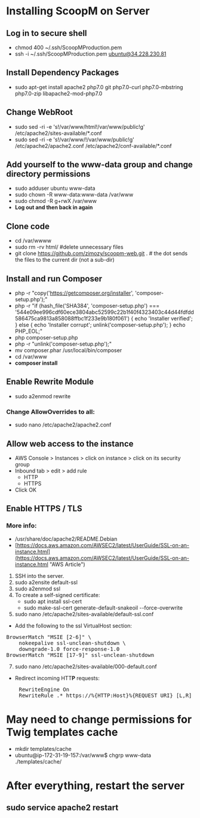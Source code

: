 # Installing ScoopM on Server

## Log in to secure shell
- chmod 400 ~/.ssh/ScoopMProduction.pem
- ssh -i ~/.ssh/ScoopMProduction.pem ubuntu@34.228.230.81


## Install Dependency Packages
 - sudo apt-get install apache2 php7.0 git php7.0-curl php7.0-mbstring php7.0-zip libapache2-mod-php7.0


## Change WebRoot
- sudo sed -ri -e 's!/var/www/html!/var/www/public!g' /etc/apache2/sites-available/*.conf
- sudo sed -ri -e 's!/var/www/!/var/www/public!g' /etc/apache2/apache2.conf /etc/apache2/conf-available/*.conf

## Add yourself to the www-data group and change directory permissions
- sudo adduser ubuntu www-data
- sudo chown -R www-data:www-data /var/www
- sudo chmod -R g+rwX /var/www
- **Log out and then back in again**

## Clone code
- cd /var/wwww
- sudo rm -rv html/ #delete unnecessary files
- git clone https://github.com/zimozy/scoopm-web.git . # the dot sends the files to the current dir (not a sub-dir)

## Install and run Composer
- php -r "copy('https://getcomposer.org/installer', 'composer-setup.php');"
- php -r "if (hash_file('SHA384', 'composer-setup.php') === '544e09ee996cdf60ece3804abc52599c22b1f40f4323403c44d44fdfdd586475ca9813a858088ffbc1f233e9b180f061') { echo 'Installer verified'; } else { echo 'Installer corrupt'; unlink('composer-setup.php'); } echo PHP_EOL;"
- php composer-setup.php
- php -r "unlink('composer-setup.php');"
- mv composer.phar /usr/local/bin/composer
- cd /var/www
- **composer install**


## Enable Rewrite Module
- sudo  a2enmod rewrite
### Change AllowOverrides to all:
- sudo nano /etc/apache2/apache2.conf 

## Allow web access to the instance
- AWS Console > Instances > click on instance > click on its security group
- Inbound tab > edit > add rule
    - HTTP
    - HTTPS
- Click OK

## Enable HTTPS / TLS
### More info:
- /usr/share/doc/apache2/README.Debian
- [https://docs.aws.amazon.com/AWSEC2/latest/UserGuide/SSL-on-an-instance.html](https://docs.aws.amazon.com/AWSEC2/latest/UserGuide/SSL-on-an-instance.html "AWS Article")

1. SSH into the server.
2. sudo a2ensite default-ssl
3. sudo a2enmod ssl
4. To create a self-signed certificate:
    * sudo apt install ssl-cert
    * sudo make-ssl-cert generate-default-snakeoil --force-overwrite
5. sudo nano /etc/apache2/sites-available/default-ssl.conf
- Add the following to the ssl VirtualHost section:
<pre>BrowserMatch "MSIE [2-6]" \
    nokeepalive ssl-unclean-shutdown \
    downgrade-1.0 force-response-1.0
BrowserMatch "MSIE [17-9]" ssl-unclean-shutdown</pre>
7. sudo nano /etc/apache2/sites-available/000-default.conf
- Redirect incoming HTT**P** requests:
<pre>
    RewriteEngine On
    RewriteRule .* https://%{HTTP:Host}%{REQUEST_URI} [L,R]
</pre>

# May need to change permissions for Twig templates cache
- mkdir templates/cache
- ubuntu@ip-172-31-19-157:/var/www$ chgrp www-data ./templates/cache/

# After everything, restart the server
## sudo service apache2 restart